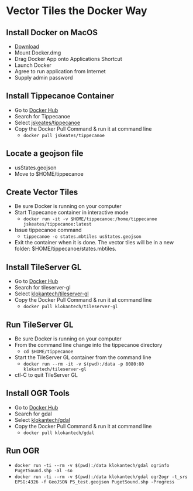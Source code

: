 # Vector Tiles the Docker Way

## Install Docker on MacOS
+ [Download](https://store.docker.com/editions/community/docker-ce-desktop-mac)
+ Mount Docker.dmg
+ Drag Docker App onto Applications Shortcut
+ Launch Docker
+ Agree to run application from Internet
+ Supply admin password

## Install Tippecanoe Container
+ Go to [Docker Hub](https://hub.docker.com/)
+ Search for Tippecanoe
+ Select [jskeates/tippecanoe](https://hub.docker.com/r/jskeates/tippecanoe/)
+ Copy the Docker Pull Command & run it at command line
	+ `docker pull jskeates/tippecanoe`

## Locate a geojson file
+ usStates.geojson
+ Move to $HOME/tippecanoe

## Create Vector Tiles
+ Be sure Docker is running on your computer
+ Start Tippecanoe container in interactive mode
	+ `docker run -it -v $HOME/tippecanoe:/home/tippecanoe jskeates/tippecanoe:latest`
+ Issue tippecanoe command
	+ `tippecanoe -o states.mbtiles usStates.geojson`
+ Exit the container when it is done. The vector tiles will be in a new folder: $HOME/tippecanoe/states.mbtiles.

## Install TileServer GL
+ Go to [Docker Hub](https://hub.docker.com/)
+ Search for tileserver-gl
+ Select [klokantech/tileserver-gl](https://hub.docker.com/r/klokantech/tileserver-gl/)
+ Copy the Docker Pull Command & run it at command line
	+ `docker pull klokantech/tileserver-gl`

## Run TileServer GL
+ Be sure Docker is running on your computer
+ From the command line change into the tippecanoe directory
	+ `cd $HOME/tippecanoe` 
+ Start the TileServer GL container from the command line
	+ `docker run --rm -it -v $(pwd):/data -p 8080:80 klokantech/tileserver-gl`
+ ctl-C to quit TileServer GL

## Install OGR Tools
+ Go to [Docker Hub](https://hub.docker.com/)
+ Search for gdal
+ Select [klokantech/gdal](https://hub.docker.com/r/klokantech/gdal/)
+ Copy the Docker Pull Command & run it at command line
	+ `docker pull klokantech/gdal`

## Run OGR
+ `docker run -ti --rm -v $(pwd):/data klokantech/gdal ogrinfo PugetSound.shp -al -so`
+ `docker run -ti --rm -v $(pwd):/data klokantech/gdal ogr2ogr -t_srs EPSG:4326 -f GeoJSON PS_test.geojson PugetSound.shp -Progress`

